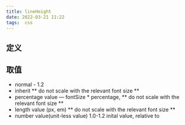 ```yaml
---
title: lineHeight
date: 2022-03-21 11:22
tags:  css 
---
```

## 定义 

## 取值
- normal - 1.2
- inherit ** do not scale with the relevant font size **
- percentage value — fontSize \* percentage,  ** do not scale with the relevant font size **
- length value (px, em) ** do not scale with the relevant font size **
- number value(unit-less value) 1.0-1.2 inital value, relative to 